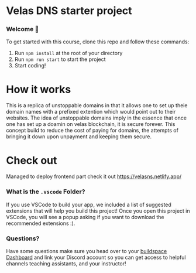 # Velas DNS starter project

### **Welcome 👋**

To get started with this course, clone this repo and follow these commands:

1. Run `npm install` at the root of your directory
2. Run `npm run start` to start the project
3. Start coding!


# How it works
This is a replica of unstoppable domains in that it allows one to set up theie domain names with a prefixed extention which would point out to their
websites.
The idea of unstoppable domains imply in the essence that once one has set up a doamin on velas blockchain, it is secure forever.
This concept build to reduce the cost of paying for domains, the attempts of bringing it down upon unpayment and keeping them secure. 

# Check out
Managed to deploy frontend part check it out https://velasns.netlify.app/

### What is the `.vscode` Folder?
If you use VSCode to build your app, we included a list of suggested extensions that will help you build this project! Once you open this project in VSCode, you will see a popup asking if you want to download the recommended extensions :).


### **Questions?**
Have some questions make sure you head over to your [buildspace Dashboard](https://app.buildspace.so/) and link your Discord account so you can get access to helpful channels teaching assistants, and your instructor!
